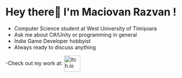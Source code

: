 # Hey there👋 I'm Maciovan Razvan !

- Computer Science student at West University of Timișoara
- Ask me about C#/Unity or programming in general 
- Indie Game Developer hobbyist
- Always ready to discuss anything

-Check out my work at: <a target="_blank" rel="noopener noreferrer" href="https://xpanderex.itch.io">
  <img align="center" alt="itch.io" width="44px" src="https://img.icons8.com/windows/452/itch-io.png" />
</a> 
